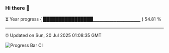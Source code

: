 ### Hi there 👋

⏳ Year progress { ████████████████▁▁▁▁▁▁▁▁▁▁▁▁▁▁ } 54.81 %

---

⏰ Updated on Sun, 20 Jul 2025 01:08:35 GMT

![Progress Bar CI](https://github.com/Shyam-Makwana/GitHub-Actions-Demo/workflows/Progress%20Bar%20CI/badge.svg)
